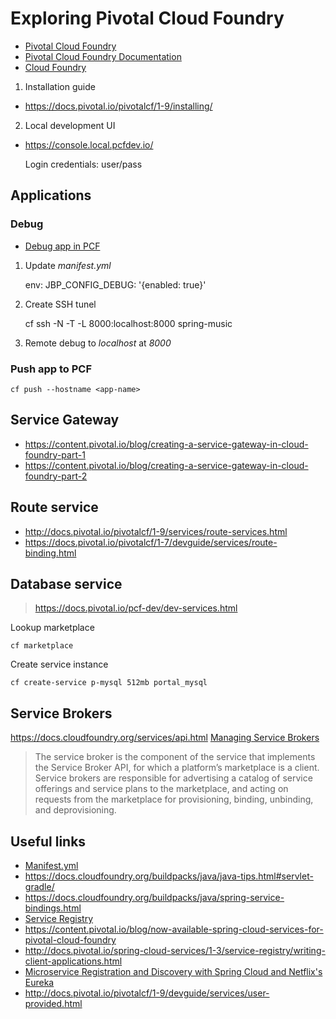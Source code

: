 # Exploring Pivotal Cloud Foundry 

  - [Pivotal Cloud Foundry](https://pivotal.io/platform) 
  - [Pivotal Cloud Foundry Documentation](https://docs.pivotal.io/pivotalcf/1-9/installing/pcf-docs.html) 
  - [Cloud Foundry](https://docs.cloudfoundry.org/)



1. Installation guide

  - https://docs.pivotal.io/pivotalcf/1-9/installing/
    
2. Local development UI

  - https://console.local.pcfdev.io/
    
    Login credentials: user/pass
    
## Applications

### Debug

 - [Debug app in PCF](https://discuss.pivotal.io/hc/en-us/articles/221317307-How-to-remotely-debug-Java-applications-on-PCF-)

1. Update _manifest.yml_

	env:
	 JBP_CONFIG_DEBUG: '{enabled: true}'


2. Create SSH tunel 
	
	cf ssh -N -T -L 8000:localhost:8000 spring-music

3. Remote debug to _localhost_ at _8000_


### Push app to PCF

    cf push --hostname <app-name>
    

## Service Gateway

  - https://content.pivotal.io/blog/creating-a-service-gateway-in-cloud-foundry-part-1
  - https://content.pivotal.io/blog/creating-a-service-gateway-in-cloud-foundry-part-2

## Route service
    
  - http://docs.pivotal.io/pivotalcf/1-9/services/route-services.html
  - https://docs.pivotal.io/pivotalcf/1-7/devguide/services/route-binding.html

    
## Database service

> https://docs.pivotal.io/pcf-dev/dev-services.html

Lookup marketplace

    cf marketplace

Create service instance

    cf create-service p-mysql 512mb portal_mysql

## Service Brokers 

https://docs.cloudfoundry.org/services/api.html
[Managing Service Brokers](https://docs.cloudfoundry.org/services/managing-service-brokers.html)


> The service broker is the component of the service that implements the Service Broker API, 
  for which a platform’s marketplace is a client. Service brokers are responsible for advertising 
  a catalog of service offerings and service plans to the marketplace, and acting on requests 
  from the marketplace for provisioning, binding, unbinding, and deprovisioning.

## Useful links

  - [Manifest.yml](https://docs.cloudfoundry.org/devguide/deploy-apps/manifest.html)
  - https://docs.cloudfoundry.org/buildpacks/java/java-tips.html#servlet-gradle/ 
  - https://docs.cloudfoundry.org/buildpacks/java/spring-service-bindings.html
  - [Service Registry](http://docs.pivotal.io/spring-cloud-services/1-3/service-registry/resources.html)
  - https://content.pivotal.io/blog/now-available-spring-cloud-services-for-pivotal-cloud-foundry
  - http://docs.pivotal.io/spring-cloud-services/1-3/service-registry/writing-client-applications.html
  - [Microservice Registration and Discovery with Spring Cloud and Netflix's Eureka](https://spring.io/blog/2015/01/20/microservice-registration-and-discovery-with-spring-cloud-and-netflix-s-eureka)  
  - http://docs.pivotal.io/pivotalcf/1-9/devguide/services/user-provided.html